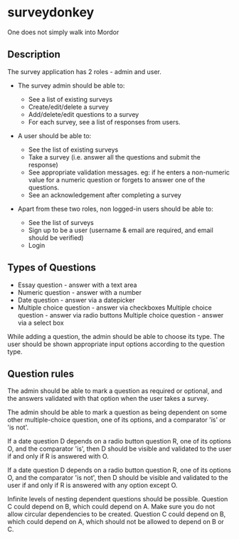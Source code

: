 surveydonkey
============

One does not simply walk into Mordor

## Description
  The survey application has 2 roles - admin and user.

  * The survey admin should be able to:
    * See a list of existing surveys
    * Create/edit/delete a survey
    * Add/delete/edit questions to a survey
    * For each survey, see a list of responses from users.

  * A user should be able to:
    * See the list of existing surveys
    * Take a survey (i.e. answer all the questions and submit the response)
    * See appropriate validation messages. eg: if he enters a non-numeric value for a numeric question or forgets to answer one of the questions.
    * See an acknowledgement after completing a survey

  * Apart from these two roles, non logged-in users should be able to:
    * See the list of surveys
    * Sign up to be a user (username & email are required, and email should be verified)
    * Login

## Types of Questions
  * Essay question - answer with a text area
  * Numeric question - answer with a number
  * Date question - answer via a datepicker
  * Multiple choice question - answer via checkboxes Multiple choice question - answer via radio buttons Multiple choice question - answer via a select box

While adding a question, the admin should be able to choose its type. The user should be shown appropriate input options according to the question type.

## Question rules
  The admin should be able to mark a question as required or optional, and the answers validated with that option when the user takes a survey.

  The admin should be able to mark a question as being dependent on some other multiple-choice question, one of its options, and a comparator 'is' or 'is not'.

  If a date question D depends on a radio button question R, one of its options O, and the comparator 'is', then D should be visible and validated to the user if and only if R is answered with O.

  If a date question D depends on a radio button question R, one of its options O, and the comparator 'is not', then D should be visible and validated to the user if and only if R is answered with any option except O.

  Infinite levels of nesting dependent questions should be possible. Question C could depend on B, which could depend on A.
  Make sure you do not allow circular dependencies to be created. Question C could depend on B, which could depend on A, which should not be allowed to depend on B or C.
